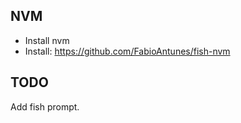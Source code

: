 ## NVM

* Install nvm
* Install: https://github.com/FabioAntunes/fish-nvm

## TODO

Add fish prompt.
